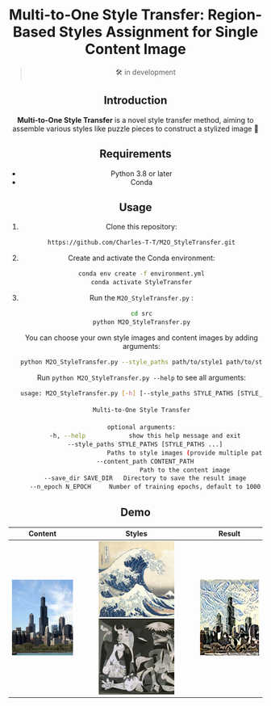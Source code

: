 <div align="center">
<h1>Multi-to-One Style Transfer: Region-Based Styles Assignment for Single Content Image</h1>

> :hammer_and_wrench: in development

## Introduction

**Multi-to-One Style Transfer** is a novel style transfer method, aiming to assemble various styles like puzzle pieces to construct a stylized image :art: 

## Requirements

- Python 3.8 or later
- Conda

## Usage

1. Clone this repository:

   ```bash
   https://github.com/Charles-T-T/M2O_StyleTransfer.git
   ```

2. Create and activate the Conda environment:

   ```bash
   conda env create -f environment.yml
   conda activate StyleTransfer
   ```

3. Run the `M2O_StyleTransfer.py` :

   ```bash
   cd src
   python M2O_StyleTransfer.py
   ```

   You can choose your own style images and content images by adding arguments: 

   ```bash
   python M2O_StyleTransfer.py --style_paths path/to/style1 path/to/style2 --content_path path/to/content
   ```

   Run `python M2O_StyleTransfer.py --help` to see all arguments:

   ```bash
   usage: M2O_StyleTransfer.py [-h] [--style_paths STYLE_PATHS [STYLE_PATHS ...]] [--content_path CONTENT_PATH] [--save_dir SAVE_DIR] [--n_epoch N_EPOCH]
   
   Multi-to-One Style Transfer
   
   optional arguments:
     -h, --help            show this help message and exit
     --style_paths STYLE_PATHS [STYLE_PATHS ...]
                           Paths to style images (provide multiple paths separated by space)
     --content_path CONTENT_PATH
                           Path to the content image
     --save_dir SAVE_DIR   Directory to save the result image
     --n_epoch N_EPOCH     Number of training epochs, default to 1000
   ```

## Demo

|                           Content                            |                            Styles                            |                            Result                            |
| :----------------------------------------------------------: | :----------------------------------------------------------: | :----------------------------------------------------------: |
| <img src="./assets/chicago_0.jpg" alt="chicago_0" height="150;" /> | <img src="./assets/Tsunami.jpg" alt="Tsunami" height="150;" /> <img src="./assets/guernica.jpg" alt="guernica" height="150;" /> | <img src="./assets/chicago_0(guernica, Tsunami).png" alt="ss" height="150;" /> |

